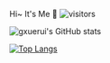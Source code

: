Hi~ It's Me 👏
![visitors](https://visitor-badge.glitch.me/badge?page_id=guxuerui.guxuerui&left_color=green&right_color=red)

<!--theme: dark, radical, merko, gruvbox, tokyonight, onedark, cobalt, synthwave, highcontrast, dracula -->
![gxuerui's GitHub stats](https://github-readme-stats.vercel.app/api?username=guxuerui&show_icons=true&theme=tokyonight)

[![Top Langs](https://github-readme-stats.vercel.app/api/top-langs/?username=guxuerui)](https://github.com/anuraghazra/github-readme-stats)

<!-- repo卡片 -->
<!-- [![Readme Card](https://github-readme-stats.vercel.app/api/pin/?username=guxuerui&repo=vue3-minesweeper&theme=dark)](https://github.com/anuraghazra/github-readme-stats) -->
<!--
<a href="https://github.com/guxuerui/vue3-minesweeper">
  <img align="center" src="https://github-readme-stats.vercel.app/api/pin/?username=guxuerui&repo=vue3-minesweeper" />
</a>
<a href="https://github.com/guxuerui/my-vue-app">
  <img align="center" src="https://github-readme-stats.vercel.app/api/pin/?username=guxuerui&repo=my-vue-app" />
</a> -->

<!-- https://shields.io/category/coverage 制作小牌子 -->